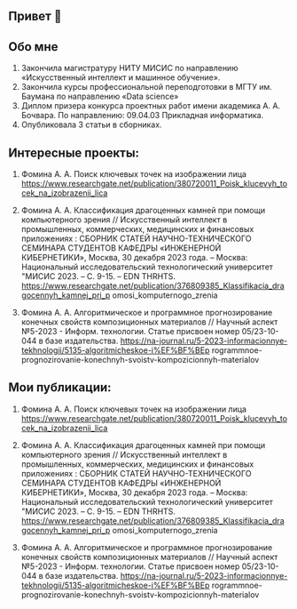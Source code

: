## Привет 👋

## Обо мне
1) Закончила магистратуру НИТУ МИСИС по направлению «Искусственный
интеллект и машинное обучение».
2) Закончила курсы профессиональной переподготовки в МГТУ им. Баумана
по направлению «Data science»
3) Диплом призера конкурса проектных работ имени академика А. А. Бочвара. По
направлению: 09.04.03 Прикладная информатика.
4) Опубликовала 3 статьи в сборниках.

## Интересные проекты:
1) Фомина А. А. Поиск ключевых точек на изображении лица
https://www.researchgate.net/publication/380720011_Poisk_klucevyh_tocek_na_izobrazenii_lica

2) Фомина А. А. Классификация драгоценных камней при помощи компьютерного зрения //
Искусственный интеллект в промышленных, коммерческих, медицинских и финансовых
приложениях : СБОРНИК СТАТЕЙ НАУЧНО-ТЕХНИЧЕСКОГО СЕМИНАРА СТУДЕНТОВ
КАФЕДРЫ «ИНЖЕНЕРНОЙ КИБЕРНЕТИКИ», Москва, 30 декабря 2023 года. – Москва: Национальный
исследовательский технологический университет "МИСИС 2023. – С. 9-15. – EDN THRHTS.
https://www.researchgate.net/publication/376809385_Klassifikacia_dragocennyh_kamnej_pri_p
omosi_komputernogo_zrenia

3) Фомина А. А. Алгоритмическое и программное прогнозирование конечных свойств
композиционных материалов // Научный аспект №5-2023 - Информ. технологии. Статье
присвоен номер 05/23-10-044 в базе издательства.
https://na-journal.ru/5-2023-informacionnye-tekhnologii/5135-algoritmicheskoe-i%EF%BF%BEp
rogrammnoe-prognozirovanie-konechnyh-svoistv-kompozicionnyh-materialov

## Мои публикации:
1) Фомина А. А. Поиск ключевых точек на изображении лица
https://www.researchgate.net/publication/380720011_Poisk_klucevyh_tocek_na_izobrazenii_lica

2) Фомина А. А. Классификация драгоценных камней при помощи компьютерного зрения //
Искусственный интеллект в промышленных, коммерческих, медицинских и финансовых
приложениях : СБОРНИК СТАТЕЙ НАУЧНО-ТЕХНИЧЕСКОГО СЕМИНАРА СТУДЕНТОВ
КАФЕДРЫ «ИНЖЕНЕРНОЙ КИБЕРНЕТИКИ», Москва, 30 декабря 2023 года. – Москва: Национальный
исследовательский технологический университет "МИСИС 2023. – С. 9-15. – EDN THRHTS.
https://www.researchgate.net/publication/376809385_Klassifikacia_dragocennyh_kamnej_pri_p
omosi_komputernogo_zrenia

3) Фомина А. А. Алгоритмическое и программное прогнозирование конечных свойств
композиционных материалов // Научный аспект №5-2023 - Информ. технологии. Статье
присвоен номер 05/23-10-044 в базе издательства.
https://na-journal.ru/5-2023-informacionnye-tekhnologii/5135-algoritmicheskoe-i%EF%BF%BEp
rogrammnoe-prognozirovanie-konechnyh-svoistv-kompozicionnyh-materialov
